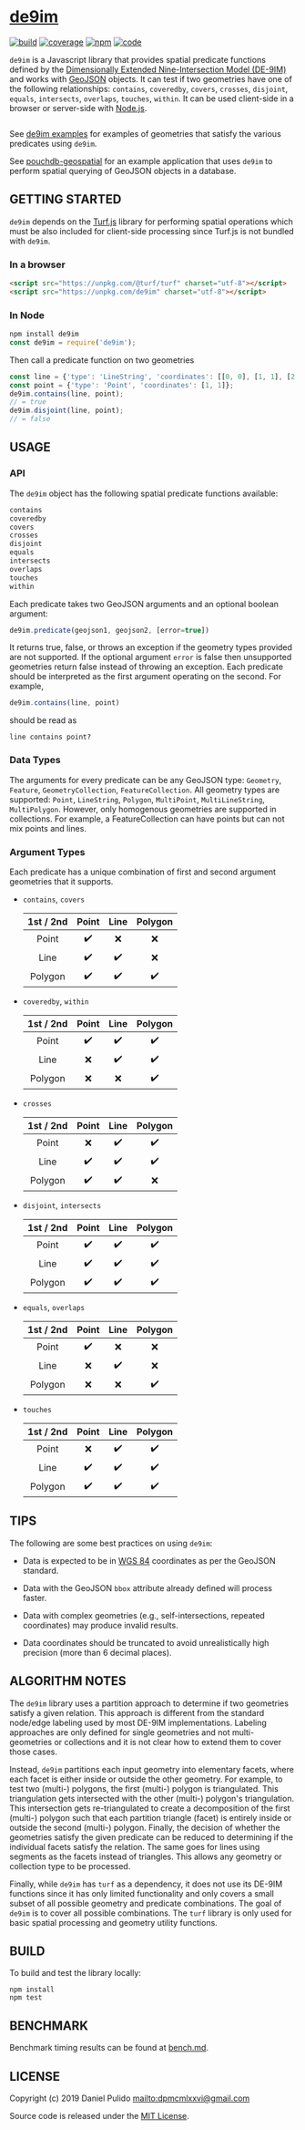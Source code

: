 # [de9im][de9im-site]

[![build](https://travis-ci.org/dpmcmlxxvi/de9im.svg?branch=master)](https://travis-ci.org/dpmcmlxxvi/de9im)
[![coverage](https://img.shields.io/coveralls/dpmcmlxxvi/de9im.svg)](https://coveralls.io/r/dpmcmlxxvi/de9im?branch=master)
[![npm](https://badge.fury.io/js/de9im.svg)](https://badge.fury.io/js/de9im)
[![code](https://app.codacy.com/project/badge/Grade/d345359c8f91405da92ed455cd82288d)](https://www.codacy.com/gh/dpmcmlxxvi/de9im/dashboard?utm_source=github.com&amp;utm_medium=referral&amp;utm_content=dpmcmlxxvi/de9im&amp;utm_campaign=Badge_Grade)

`de9im` is a Javascript library that provides spatial predicate
functions defined by the [Dimensionally Extended Nine-Intersection Model
(DE-9IM)][de9im-wiki] and works with [GeoJSON][geojson-site] objects. It can
test if two geometries have one of the following relationships: `contains`,
`coveredby`, `covers`, `crosses`, `disjoint`, `equals`,  `intersects`,
`overlaps`, `touches`, `within`. It can be used client-side in a browser or
server-side with [Node.js][node-site].

<p align="center">
  <a href="https://en.wikipedia.org/wiki/DE-9IM#/media/File:TopologicSpatialRelarions2.png">
    <img alt="" src="https://upload.wikimedia.org/wikipedia/commons/thumb/5/55/TopologicSpatialRelarions2.png/400px-TopologicSpatialRelarions2.png">
  </a>
</p>

See [de9im examples][de9im-examples] for examples of geometries that satisfy
the various predicates using `de9im`.

See [pouchdb-geospatial][pouchdb-geospatial] for an example application that
uses `de9im` to perform spatial querying of GeoJSON objects in a database.

## GETTING STARTED

`de9im` depends on the [Turf.js][turf-site] library for performing spatial
operations which must be also included for client-side processing since Turf.js
is not bundled with `de9im`.

### In a browser

```html
<script src="https://unpkg.com/@turf/turf" charset="utf-8"></script>
<script src="https://unpkg.com/de9im" charset="utf-8"></script>
```

### In Node

```javascript
npm install de9im
const de9im = require('de9im');
```

Then call a predicate function on two geometries

```javascript
const line = {'type': 'LineString', 'coordinates': [[0, 0], [1, 1], [2, 2]]};
const point = {'type': 'Point', 'coordinates': [1, 1]};
de9im.contains(line, point);
// = true
de9im.disjoint(line, point);
// = false
```

## USAGE

### API

The `de9im` object has the following spatial predicate functions available:

```javascript
contains
coveredby
covers
crosses
disjoint
equals
intersects
overlaps
touches
within
```

Each predicate takes two GeoJSON arguments and an optional boolean argument:

```javascript
de9im.predicate(geojson1, geojson2, [error=true])
```

It returns true, false, or throws an exception if the geometry types provided
are not supported. If the optional argument `error` is false then unsupported
geometries return false instead of throwing an exception. Each predicate should
be interpreted as the first argument operating on the second. For example,

```javascript
de9im.contains(line, point)
```
should be read as

```shell
line contains point?
```

### Data Types

The arguments for every predicate can be any GeoJSON type: `Geometry`,
`Feature`, `GeometryCollection`, `FeatureCollection`. All geometry types are
supported: `Point`, `LineString`, `Polygon`, `MultiPoint`, `MultiLineString`,
`MultiPolygon`. However, only homogenous geometries are supported in
collections. For example, a FeatureCollection can have points but can not mix
points and lines.

### Argument Types

Each predicate has a unique combination of first and second argument geometries
that it supports.

-   `contains`, `covers`

    | 1st / 2nd | Point              | Line               | Polygon            |
    |:---------:|:------------------:|:------------------:|:------------------:|
    | Point     | :heavy_check_mark: | :x:                | :x:                |
    | Line      | :heavy_check_mark: | :heavy_check_mark: | :x:                |
    | Polygon   | :heavy_check_mark: | :heavy_check_mark: | :heavy_check_mark: |

-   `coveredby`, `within`

    | 1st / 2nd | Point              | Line               | Polygon            |
    |:---------:|:------------------:|:------------------:|:------------------:|
    | Point     | :heavy_check_mark: | :heavy_check_mark: | :heavy_check_mark: |
    | Line      | :x:                | :heavy_check_mark: | :heavy_check_mark: |
    | Polygon   | :x:                | :x:                | :heavy_check_mark: |

-   `crosses`

    | 1st / 2nd | Point              | Line               | Polygon            |
    |:---------:|:------------------:|:------------------:|:------------------:|
    | Point     | :x:                | :heavy_check_mark: | :heavy_check_mark: |
    | Line      | :heavy_check_mark: | :heavy_check_mark: | :heavy_check_mark: |
    | Polygon   | :heavy_check_mark: | :heavy_check_mark: | :x:                |

-   `disjoint`, `intersects`

    | 1st / 2nd | Point              | Line               | Polygon            |
    |:---------:|:------------------:|:------------------:|:------------------:|
    | Point     | :heavy_check_mark: | :heavy_check_mark: | :heavy_check_mark: |
    | Line      | :heavy_check_mark: | :heavy_check_mark: | :heavy_check_mark: |
    | Polygon   | :heavy_check_mark: | :heavy_check_mark: | :heavy_check_mark: |

-   `equals`, `overlaps`

    | 1st / 2nd | Point              | Line               | Polygon            |
    |:---------:|:------------------:|:------------------:|:------------------:|
    | Point     | :heavy_check_mark: | :x:                | :x:                |
    | Line      | :x:                | :heavy_check_mark: | :x:                |
    | Polygon   | :x:                | :x:                | :heavy_check_mark: |

-   `touches`

    | 1st / 2nd | Point              | Line               | Polygon            |
    |:---------:|:------------------:|:------------------:|:------------------:|
    | Point     | :x:                | :heavy_check_mark: | :heavy_check_mark: |
    | Line      | :heavy_check_mark: | :heavy_check_mark: | :heavy_check_mark: |
    | Polygon   | :heavy_check_mark: | :heavy_check_mark: | :heavy_check_mark: |

## TIPS

The following are some best practices on using `de9im`:

-   Data is expected to be in [WGS 84][wgs84-wiki] coordinates as per the
    GeoJSON standard.

-   Data with the GeoJSON `bbox` attribute already defined will process faster.

-   Data with complex geometries (e.g., self-intersections, repeated
    coordinates) may produce invalid results.

-   Data coordinates should be truncated to avoid unrealistically high precision
    (more than 6 decimal places).

## ALGORITHM NOTES

The `de9im` library uses a partition approach to determine if two geometries
satisfy a given relation. This approach is different from the standard node/edge
labeling used by most DE-9IM implementations. Labeling approaches are only
defined for single geometries and not multi-geometries or collections and it is
not clear how to extend them to cover those cases.

Instead, `de9im` partitions each input geometry into elementary facets, where
each facet is either inside or outside the other geometry. For example, to test
two (multi-) polygons, the first (multi-) polygon is triangulated. This
triangulation gets intersected with the other (multi-) polygon's triangulation.
This intersection gets re-triangulated to create a decomposition of the first
(multi-) polygon such that each partition triangle (facet) is entirely inside or
outside the second (multi-) polygon. Finally, the decision of whether the
geometries satisfy the given predicate can be reduced to determining if the
individual facets satisfy the relation. The same goes for lines using segments
as the facets instead of triangles. This allows any geometry or collection type
to be processed.

Finally, while `de9im` has `turf` as a dependency, it does not use its DE-9IM
functions since it has only limited functionality and only covers a small subset
of all possible geometry and predicate combinations. The goal of `de9im` is to
cover all possible combinations. The `turf` library is only used for basic
spatial processing and geometry utility functions.

## BUILD

To build and test the library locally:

```shell
npm install
npm test
```

## BENCHMARK

Benchmark timing results can be found at [bench.md](bench.md).

## LICENSE

Copyright (c) 2019 Daniel Pulido <mailto:dpmcmlxxvi@gmail.com>

Source code is released under the [MIT License](http://opensource.org/licenses/MIT).

[de9im-examples]: https://dpmcmlxxvi.github.io/de9im/
[de9im-site]: https://github.com/dpmcmlxxvi/de9im
[de9im-wiki]: https://en.wikipedia.org/wiki/DE-9IM
[geojson-site]: http://geojson.org/
[node-site]: http://nodejs.org/
[pouchdb-geospatial]: https://github.com/dpmcmlxxvi/pouchdb-geospatial
[turf-site]: https://turfjs.org
[wgs84-wiki]: https://en.wikipedia.org/wiki/World_Geodetic_System
